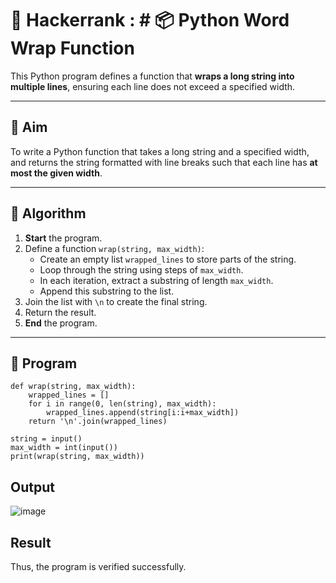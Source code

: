 # 🔄 Hackerrank : # 📦 Python Word Wrap Function

This Python program defines a function that **wraps a long string into multiple lines**, ensuring each line does not exceed a specified width.

---

## 🎯 Aim

To write a Python function that takes a long string and a specified width, and returns the string formatted with line breaks such that each line has **at most the given width**.

---

## 🧠 Algorithm

1. **Start** the program.
2. Define a function `wrap(string, max_width)`:
   - Create an empty list `wrapped_lines` to store parts of the string.
   - Loop through the string using steps of `max_width`.
   - In each iteration, extract a substring of length `max_width`.
   - Append this substring to the list.
3. Join the list with `\n` to create the final string.
4. Return the result.
5. **End** the program.

---


## 🧪 Program
```
def wrap(string, max_width):
    wrapped_lines = []
    for i in range(0, len(string), max_width):
        wrapped_lines.append(string[i:i+max_width])
    return '\n'.join(wrapped_lines)

string = input()
max_width = int(input())
print(wrap(string, max_width))

```
## Output
![image](https://github.com/user-attachments/assets/59a64531-25ee-4452-a4f5-decdc2dbfb34)

## Result
Thus, the program is verified successfully.

